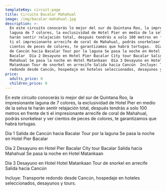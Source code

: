 ```yaml
---
templateKey: circuit-page
title: Circuito Bacalar Mahahual
image: /img/bacalar-mahahual.jpg
description: >-
  En este circuito conocerás lo mejor del sur de Quintana Roo, la impresionante
  laguna de 7 colores, la exclusividad de Hotel Pier en medio de la selva te
  harán sentir relajación total, después tendrás a solo 100 metros en frente de
  ti el impresionante arrecife de coral de Mahahual, podrás snorkelear y ver
  cientos de peces de colores, te garantizamos que habrá tortugas.  Día 1 Salida
  de Cancún hacia Bacalar Tour por la laguna Se pasa la noche en Hotel Pier
  Bacalar  Día 2 Desayuno en Hotel Pier Bacalar City tour Bacalar Salida hacia
  Mahahual Se pasa la noche en Hotel Matankaan  Día 3 Desayuno en Hotel Hotel
  Matankaan Tour de snorkel en arrecife Salida hacia Cancún  Incluye: Transporte
  redondo desde Cancún, hospedaje en hoteles seleccionados, desayunos y tours.
price:
  adults_price: 0
  children_price: 0
---
```

En este circuito conocerás lo mejor del sur de Quintana Roo, la impresionante laguna de 7 colores, la exclusividad de Hotel Pier en medio de la selva te harán sentir relajación total, después tendrás a solo 100 metros en frente de ti el impresionante arrecife de coral de Mahahual, podrás snorkelear y ver cientos de peces de colores, te garantizamos que habrá tortugas.

Día 1
Salida de Cancún hacia Bacalar
Tour por la laguna
Se pasa la noche en Hotel Pier Bacalar

Día 2
Desayuno en Hotel Pier Bacalar
City tour Bacalar
Salida hacia Mahahual
Se pasa la noche en Hotel Matankaan

Día 3
Desayuno en Hotel Hotel Matankaan
Tour de snorkel en arrecife
Salida hacia Cancún

Incluye: Transporte redondo desde Cancún, hospedaje en hoteles seleccionados, desayunos y tours.
